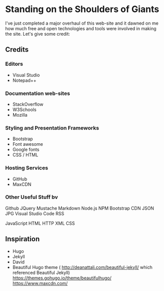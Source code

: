 # Standing on the Shoulders of Giants

I've just completed a major overhaul of this web-site and it dawned on me how much free and open technologies and tools were involved in making the site. Let's give some credit: 

## Credits 

### Editors 

* Visual Studio
* Notepad++  

### Documentation web-sites

* StackOverflow
* W3Schools
* Mozilla

### Styling and Presentation Frameworks 

* Bootstrap 
* Font awesome
* Google fonts
* CSS / HTML

### Hosting Services 

* GitHub
* MaxCDN

### Other Useful Stuff bv

Github
JQuery 
Mustache
Markdown 
Node.js
NPM
Bootstrap CDN
JSON
JPG
Visual Studio Code
RSS

JavaScript
HTML
HTTP
XML
CSS

## Inspiration

* Hugo
* Jekyll 
* David 
* Beautiful Hugo theme (
        http://deanattali.com/beautiful-jekyll/ 
        which referenced Beautiful Jekyll) https://themes.gohugo.io/theme/beautifulhugo/
https://www.maxcdn.com/
